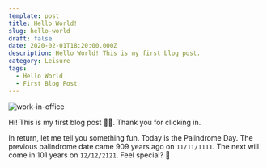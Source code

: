 ```yaml
---
template: post
title: Hello World!
slug: hello-world
draft: false
date: 2020-02-01T18:20:00.000Z
description: Hello World! This is my first blog post.
category: Leisure
tags:
  - Hello World
  - First Blog Post
---
```

![work-in-office](/media/work.jpg "Working")

Hi! This is my first blog post 👨‍💻. Thank you for clicking in.

In return, let me tell you something fun. Today is the Palindrome Day. The previous palindrome date came 909 years ago on `11/11/1111`. The next will come in 101 years on `12/12/2121`. Feel special? 🤩
